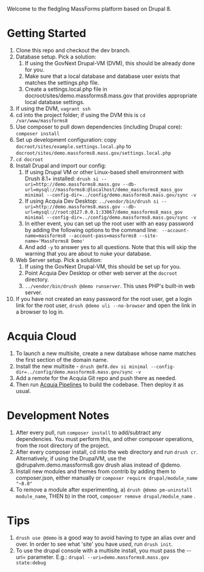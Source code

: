 Welcome to the fledgling MassForms platform based on Drupal 8.

Getting Started
==============
1. Clone this repo and checkout the dev branch.
1. Database setup. Pick a solution: 
    1. If using the GovNext Drupal-VM (DVM), this should be already done for you.
    1. Make sure that a local database and database user exists that matches the settings.php file.
    1. Create a settings.local.php file in docroot/sites/demo.massforms8.mass.gov that provides appropriate local database settings.
1. If using the DVM, `vagrant ssh`
1. cd into the project folder; if using the DVM this is `cd /var/www/massforms8`  
1. Use composer to pull down dependencies (including Drupal core): `composer install`
1. Set up development configuration: copy `docroot/sites/example.settings.local.php` to `docroot/sites/demo.massforms8.mass.gov/settings.local.php`
1. `cd docroot`
1. Install Drupal and import our config:
    1. If using Drupal VM or other Linux-based shell environment with Drush 8.1+ installed: `drush si --uri=http://demo.massforms8.mass.gov --db-url=mysql://massforms8:@localhost/demo_massforms8_mass_gov minimal --config-dir=../config/demo.massforms8.mass.gov/sync -v`
    1. If using Acquia Dev Desktop: `../vendor/bin/drush si --uri=http://demo.massforms8.mass.gov --db-url=mysql://root:@127.0.0.1:33067/demo_massforms8_mass_gov minimal --config-dir=../config/demo.massforms8.mass.gov/sync -v`
    1. In either event, you can set up the root user with an easy password by adding the following options to the command line: ` --account-name=massforms8 --account-pass=massforms8 --site-name='MassForms8 Demo'`
    1. And add `-y` to answer yes to all questions.  Note that this will skip the warning that you are about to nuke your database.
1. Web Server setup. Pick a solution:
    1. If using the GovNext Drupal-VM, this should be set up for you.
    1. Point Acquia Dev Desktop or other web server at the `docroot` directory.
    1. `../vendor/bin/drush @demo runserver`. This uses PHP's built-in web server. 
1. If you have not created an easy password for the root user, get a login link for the root user, `drush @demo uli --no-browser` and open the link in a browser to log in.

Acquia Cloud
==============
1. To launch a new multisite, create a new database whose name matches the first section of the domain name.
1. Install the new multisite - `drush @mf8.dev si minimal --config-dir=../config/demo.massforms8.mass.gov/sync -v`
1. Add a remote for the Acquia Git repo and push there as needed.
1. Then run [Acquia Pipelines](https://docs.acquia.com/pipelines) to build the codebase. Then deploy it as usual.

Development Notes
==============
1. After every pull, run `composer install` to add/subtract any dependencies. You must perform this, and other composer operations, from the root directory of the project.
1. After every composer install, cd into the web directory and run `drush cr`.  Alternatively, if using the DrupalVM, use the @drupalvm.demo.massforms8.gov drush alias instead of @demo.
1. Install new modules and themes from contrib by adding them to composer.json, either manually or `composer require drupal/module_name "~8.0"`
1. To remove a module after experimenting, a) `drush @demo pm-uninstall module_name`, THEN b) in the root, `composer remove drupal/module_name` .

Tips
==============
1. `drush use @demo` is a good way to avoid having to type an alias over and over. In order to see what 'site' you have _used_, run `drush init`.
1. To use the drupal console with a multisite install, you must pass the --uri= parameter.  E.g.: `drupal --uri=demo.massforms8.mass.gov state:debug`
